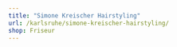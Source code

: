 ```yaml
---
title: "Simone Kreischer Hairstyling"
url: /karlsruhe/simone-kreischer-hairstyling/
shop: Friseur
---
```

